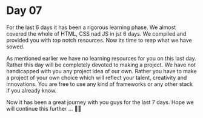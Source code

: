 # Day 07
For the last 6 days it has been a rigorous learning phase. We almost covered the whole of HTML, CSS nad JS in jst 6 days. We compiled and provided you with top notch resources. Now its time to reap what we have sowed.

As mentioned earlier we have no learning resources for you on this last day. Rather this day will be completely devoted to making a project. We have not handicapped with you any project idea of our own. Rather you have to make a project of your own choice which will reflect your talent, creativity and innovations. You are free to use any kind of frameworks or any other stack if you already know. 



Now it has been a great journey with you guys for the last 7 days. Hope we will continue this further ... 💛👋